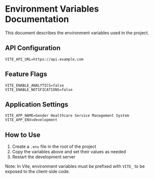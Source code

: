 # Environment Variables Documentation

This document describes the environment variables used in the project.

## API Configuration

```
VITE_API_URL=https://api.example.com
```

## Feature Flags

```
VITE_ENABLE_ANALYTICS=false
VITE_ENABLE_NOTIFICATIONS=false
```

## Application Settings

```
VITE_APP_NAME=Gender Healthcare Service Management System
VITE_APP_ENV=development
```

## How to Use

1. Create a `.env` file in the root of the project
2. Copy the variables above and set their values as needed
3. Restart the development server

Note: In Vite, environment variables must be prefixed with `VITE_` to be exposed to the client-side code.
